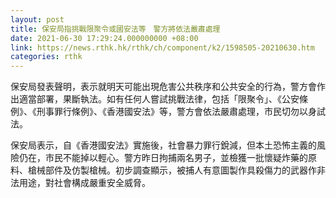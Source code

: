 ```yaml
---
layout: post
title: 保安局指挑戰限聚令或國安法等　警方將依法嚴肅處理
date: 2021-06-30 17:29:24.000000000 +08:00
link: https://news.rthk.hk/rthk/ch/component/k2/1598505-20210630.htm
categories: rthk
---
```


保安局發表聲明，表示就明天可能出現危害公共秩序和公共安全的行為，警方會作出適當部署，果斷執法。如有任何人嘗試挑戰法律，包括「限聚令」、《公安條例》、《刑事罪行條例》、《香港國安法》等，警方會依法嚴肅處理，市民切勿以身試法。

保安局表示，自《香港國安法》實施後，社會暴力罪行銳減，但本土恐怖主義的風險仍在，市民不能掉以輕心。警方昨日拘捕兩名男子，並檢獲一批懷疑炸藥的原料、槍械部件及仿製槍械。初步調查顯示，被捕人有意圖製作具殺傷力的武器作非法用途，對社會構成嚴重安全威脅。
